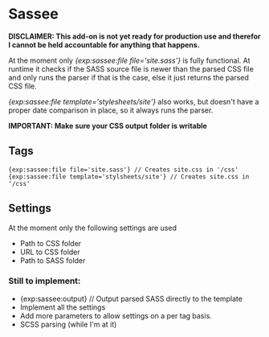 # Sassee

**DISCLAIMER: This add-on is not yet ready for production use and therefor I cannot be held accountable for anything that happens.**

At the moment only _{exp:sassee:file file='site.sass'}_ is fully functional. At runtime it checks if the SASS source file is newer than the parsed CSS file and only runs the parser if that is the case, else it just returns the parsed CSS file.

_{exp:sassee:file template='stylesheets/site'}_ also works, but doesn't have a proper date comparison in place, so it always runs the parser.

**IMPORTANT: Make sure your CSS output folder is writable**

## Tags

    {exp:sassee:file file='site.sass'} // Creates site.css in '/css'
    {exp:sassee:file template='stylsheets/site'} // Creates site.css in '/css'

## Settings

At the moment only the following settings are used

* Path to CSS folder
* URL to CSS folder
* Path to SASS folder

### Still to implement:

* {exp:sassee:output} // Output parsed SASS directly to the template
* Implement all the settings
* Add more parameters to allow settings on a per tag basis.
* SCSS parsing (while I'm at it)